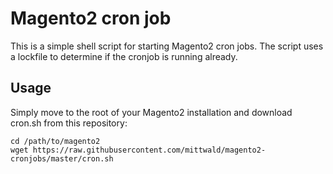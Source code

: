 # Magento2 cron job

This is a simple shell script for starting Magento2 cron jobs.
The script uses a lockfile to determine if the cronjob is running already.

## Usage

Simply move to the root of your Magento2 installation and download cron.sh from this repository:

    cd /path/to/magento2
    wget https://raw.githubusercontent.com/mittwald/magento2-cronjobs/master/cron.sh
